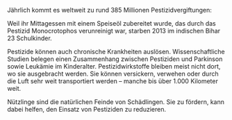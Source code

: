 Jährlich kommt es weltweit zu rund 385 Millionen Pestizidvergiftungen: 

Weil ihr Mittagessen mit einem Speiseöl zubereitet wurde, das durch das Pestizid Monocrotophos verunreinigt war, starben 2013 im indischen Bihar 23 Schulkinder. 

Pestizide können auch chronische Krankheiten auslösen. Wissenschaftliche Studien belegen einen Zusammenhang zwischen Pestiziden und Parkinson sowie Leukämie im Kinderalter. 
Pestizidwirkstoffe bleiben meist nicht dort, wo sie ausgebracht werden. Sie können versickern, verwehen oder durch die Luft sehr weit transportiert werden – manche bis über 1.000 Kilometer weit. 

Nützlinge sind die natürlichen Feinde von Schädlingen. Sie zu fördern, kann dabei helfen, den Einsatz von Pestiziden zu reduzieren.
